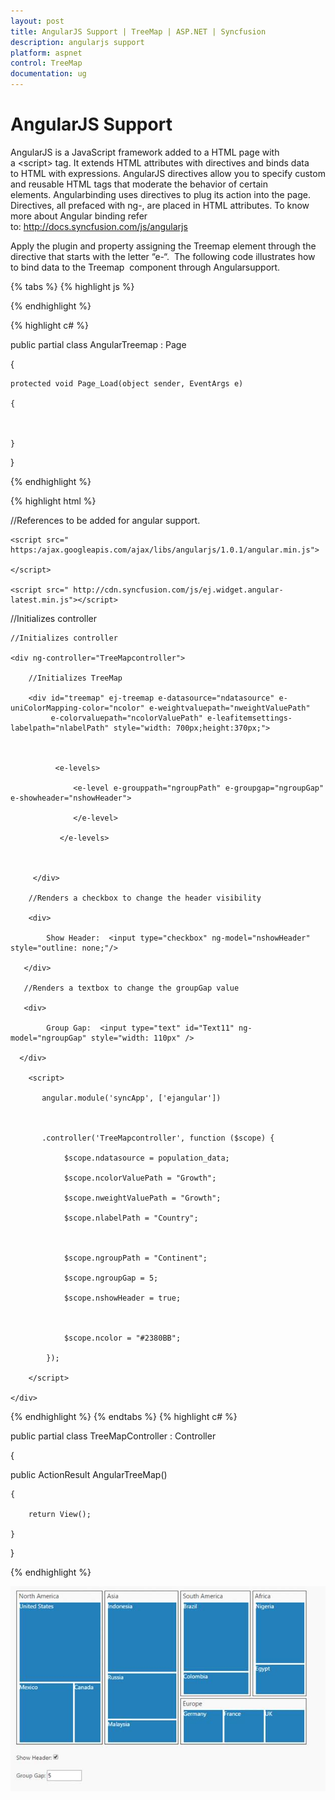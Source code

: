 ```yaml
---
layout: post
title: AngularJS Support | TreeMap | ASP.NET | Syncfusion
description: angularjs support
platform: aspnet
control: TreeMap
documentation: ug
---
```


# AngularJS Support

AngularJS is a JavaScript framework added to a HTML page with a &lt;script&gt; tag. It extends HTML attributes with directives and binds data to HTML with expressions. AngularJS directives allow you to specify custom and reusable HTML tags that moderate the behavior of certain elements. Angularbinding uses directives to plug its action into the page. Directives, all prefaced with ng-, are placed in HTML attributes. To know more about Angular binding refer to: <http://docs.syncfusion.com/js/angularjs>

Apply the plugin and property assigning the Treemap element through the directive that starts with the letter “e-“.  The following code illustrates how to bind data to the Treemap  component through Angularsupport.

{% tabs %}
{% highlight js %}

 <script>
 
    var population_data = [

         { Continent: "Asia", Country: "Indonesia", Growth: 3, Population: 237641326 },

         { Continent: "Asia", Country: "Russia", Growth: 2, Population: 152518015 },

         { Continent: "Asia", Country: "Malaysia", Growth: 1, Population: 29672000 },

         { Continent: "North America", Country: "United States", Growth: 4, Population: 315645000 },

         { Continent: "North America", Country: "Mexico", Growth: 2, Population: 112336538 },

         { Continent: "North America", Country: "Canada", Growth: 1, Population: 39056064 },

         { Continent: "South America", Country: "Colombia", Growth: 1, Population: 47000000 },

         { Continent: "South America", Country: "Brazil", Growth: 3, Population: 193946886 },

         { Continent: "Africa", Country: "Nigeria", Growth: 2, Population: 170901000 },

         { Continent: "Africa", Country: "Egypt", Growth: 1, Population: 83661000 },

         { Continent: "Europe", Country: "Germany", Growth: 1, Population: 81993000 },

         { Continent: "Europe", Country: "France", Growth: 1, Population: 65605000 },

         { Continent: "Europe", Country: "UK", Growth: 1, Population: 63181775 },

    ];
	
</script>

{% endhighlight %}

{% highlight c# %}

public partial class AngularTreemap : Page

{

    protected void Page_Load(object sender, EventArgs e)

    {         



    }

}   

{% endhighlight %}

{% highlight html %}

//References to be added for angular support.

    <script src=" https:/ajax.googleapis.com/ajax/libs/angularjs/1.0.1/angular.min.js">

    </script>

    <script src=" http://cdn.syncfusion.com/js/ej.widget.angular-latest.min.js"></script>

//Initializes controller

<div ng-app="SyncApp">

    //Initializes controller

    <div ng-controller="TreeMapcontroller">

        //Initializes TreeMap

        <div id="treemap" ej-treemap e-datasource="ndatasource" e-uniColorMapping-color="ncolor" e-weightvaluepath="nweightValuePath"
             e-colorvaluepath="ncolorValuePath" e-leafitemsettings-labelpath="nlabelPath" style="width: 700px;height:370px;">



              <e-levels>

                  <e-level e-grouppath="ngroupPath" e-groupgap="ngroupGap"    e-showheader="nshowHeader">          

                  </e-level>

               </e-levels>



         </div> 

        //Renders a checkbox to change the header visibility

        <div>

            Show Header:  <input type="checkbox" ng-model="nshowHeader" style="outline: none;"/>   

       </div> 

       //Renders a textbox to change the groupGap value

       <div>

            Group Gap:  <input type="text" id="Text11" ng-model="ngroupGap" style="width: 110px" />

      </div> 

        <script>

           angular.module('syncApp', ['ejangular'])      



           .controller('TreeMapcontroller', function ($scope) {

                $scope.ndatasource = population_data;

                $scope.ncolorValuePath = "Growth";

                $scope.nweightValuePath = "Growth";

                $scope.nlabelPath = "Country";



                $scope.ngroupPath = "Continent";

                $scope.ngroupGap = 5;

                $scope.nshowHeader = true;



                $scope.ncolor = "#2380BB";

            });

        </script> 

    </div>

</div>

{% endhighlight %}
{% endtabs %}
{% highlight c# %}

public partial class TreeMapController : Controller

{

 public ActionResult AngularTreeMap()

    {

        return View();

    }

}


{% endhighlight %}


![](AngularJS-Support_images/AngularJS-Support_img1.png) 